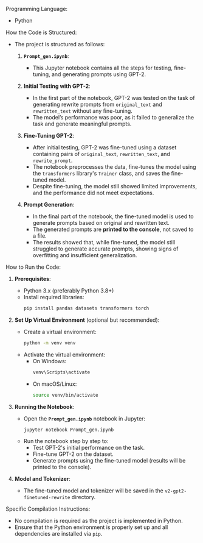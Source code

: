 Programming Language:
- Python

How the Code is Structured:
- The project is structured as follows:
  1. **`Prompt_gen.ipynb`**:
     - This Jupyter notebook contains all the steps for testing, fine-tuning, and generating prompts using GPT-2.
  
  2. **Initial Testing with GPT-2**:
     - In the first part of the notebook, GPT-2 was tested on the task of generating rewrite prompts from `original_text` and `rewritten_text` without any fine-tuning.
     - The model’s performance was poor, as it failed to generalize the task and generate meaningful prompts.

  3. **Fine-Tuning GPT-2**:
     - After initial testing, GPT-2 was fine-tuned using a dataset containing pairs of `original_text`, `rewritten_text`, and `rewrite_prompt`.
     - The notebook preprocesses the data, fine-tunes the model using the `transformers` library's `Trainer` class, and saves the fine-tuned model.
     - Despite fine-tuning, the model still showed limited improvements, and the performance did not meet expectations.

  4. **Prompt Generation**:
     - In the final part of the notebook, the fine-tuned model is used to generate prompts based on original and rewritten text.
     - The generated prompts are **printed to the console**, not saved to a file.
     - The results showed that, while fine-tuned, the model still struggled to generate accurate prompts, showing signs of overfitting and insufficient generalization.

How to Run the Code:
1. **Prerequisites**:
   - Python 3.x (preferably Python 3.8+)
   - Install required libraries:
     ```bash
     pip install pandas datasets transformers torch
     ```

2. **Set Up Virtual Environment** (optional but recommended):
   - Create a virtual environment:
     ```bash
     python -m venv venv
     ```
   - Activate the virtual environment:
     - On Windows:
       ```bash
       venv\Scripts\activate
       ```
     - On macOS/Linux:
       ```bash
       source venv/bin/activate
       ```

3. **Running the Notebook**:
   - Open the **`Prompt_gen.ipynb`** notebook in Jupyter:
     ```bash
     jupyter notebook Prompt_gen.ipynb
     ```
   - Run the notebook step by step to:
     - Test GPT-2's initial performance on the task.
     - Fine-tune GPT-2 on the dataset.
     - Generate prompts using the fine-tuned model (results will be printed to the console).

4. **Model and Tokenizer**:
   - The fine-tuned model and tokenizer will be saved in the `v2-gpt2-finetuned-rewrite` directory.

Specific Compilation Instructions:
- No compilation is required as the project is implemented in Python.
- Ensure that the Python environment is properly set up and all dependencies are installed via `pip`.
